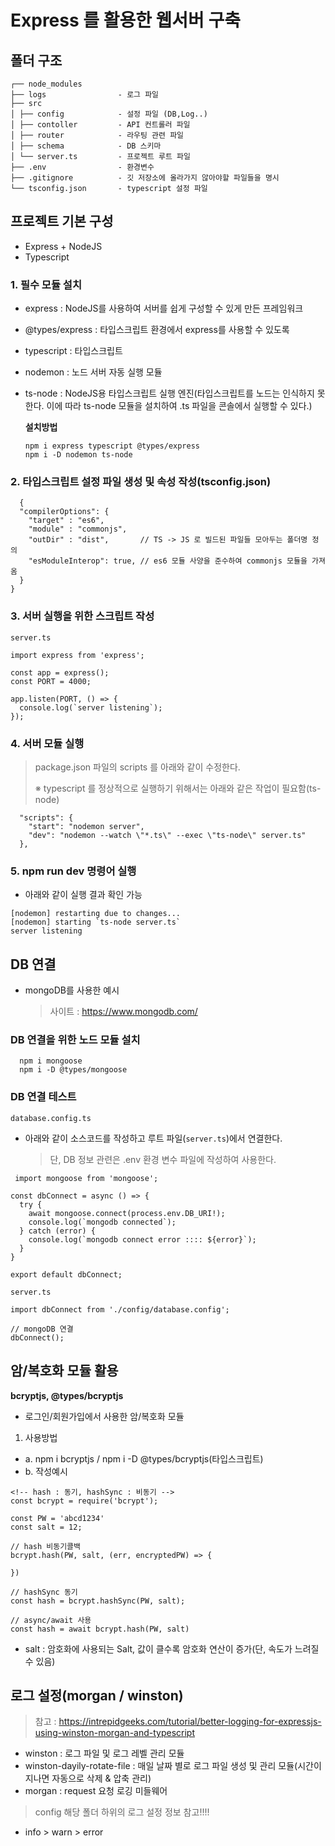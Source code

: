 # Express 를 활용한 웹서버 구축

## 폴더 구조

```
┌── node_modules
├── logs                - 로그 파일
├── src
│ ├── config            - 설정 파일 (DB,Log..)
│ ├── contoller         - API 컨트롤러 파일
│ ├── router            - 라우팅 관련 파일
│ ├── schema            - DB 스키마
│ └── server.ts         - 프로젝트 루트 파일
├── .env                - 환경변수
├── .gitignore          - 깃 저장소에 올라가지 않아야할 파일들을 명시
└── tsconfig.json       - typescript 설정 파일
```

## 프로젝트 기본 구성

- Express + NodeJS
- Typescript

### 1. 필수 모듈 설치

- express : NodeJS를 사용하여 서버를 쉽게 구성할 수 있게 만든 프레임워크
- @types/express : 타입스크립트 환경에서 express를 사용할 수 있도록
- typescript : 타입스크립트
- nodemon : 노드 서버 자동 실행 모듈
- ts-node : NodeJS용 타입스크립트 실행 엔진(타입스크립트를 노드는 인식하지 못한다. 이에 따라 ts-node 모듈을 설치하여 .ts 파일을 콘솔에서 실행할 수 있다.)

  **설치방법**

  ```
  npm i express typescript @types/express
  npm i -D nodemon ts-node
  ```

### 2. 타입스크립트 설정 파일 생성 및 속성 작성(tsconfig.json)

```
  {
  "compilerOptions": {
    "target" : "es6",
    "module" : "commonjs",
    "outDir" : "dist",       // TS -> JS 로 빌드된 파일들 모아두는 폴더명 정의
    "esModuleInterop": true, // es6 모듈 사양을 준수하여 commonjs 모듈을 가져옴
  }
}

```

### 3. 서버 실행을 위한 스크립트 작성

`server.ts`

```
import express from 'express';

const app = express();
const PORT = 4000;

app.listen(PORT, () => {
  console.log(`server listening`);
});
```

### 4. 서버 모듈 실행

> package.json 파일의 scripts 를 아래와 같이 수정한다.
>
> ※ typescript 를 정상적으로 실행하기 위해서는 아래와 같은 작업이 필요함(ts-node)

```
  "scripts": {
    "start": "nodemon server",
    "dev": "nodemon --watch \"*.ts\" --exec \"ts-node\" server.ts"
  },
```

### 5. npm run dev 명령어 실행

- 아래와 같이 실행 결과 확인 가능

```
[nodemon] restarting due to changes...
[nodemon] starting `ts-node server.ts`
server listening
```

## DB 연결

- mongoDB를 사용한 예시
  > 사이트 : https://www.mongodb.com/

### DB 연결을 위한 노드 모듈 설치

```
  npm i mongoose
  npm i -D @types/mongoose
```

### DB 연결 테스트

`database.config.ts`

- 아래와 같이 소스코드를 작성하고 루트 파일(`server.ts`)에서 연결한다.
  > 단, DB 정보 관련은 .env 환경 변수 파일에 작성하여 사용한다.

```
 import mongoose from 'mongoose';

const dbConnect = async () => {
  try {
    await mongoose.connect(process.env.DB_URI!);
    console.log(`mongodb connected`);
  } catch (error) {
    console.log(`mongodb connect error :::: ${error}`);
  }
}

export default dbConnect;
```

`server.ts`

```
import dbConnect from './config/database.config';

// mongoDB 연결
dbConnect();
```

## 암/복호화 모듈 활용

**bcryptjs, @types/bcryptjs**

- 로그인/회원가입에서 사용한 암/복호화 모듈

1. 사용방법

- a. npm i bcryptjs / npm i -D @types/bcryptjs(타입스크립트)
- b. 작성예시

```
<!-- hash : 동기, hashSync : 비동기 -->
const bcrypt = require('bcrypt');

const PW = 'abcd1234'
const salt = 12;

// hash 비동기콜백
bcrypt.hash(PW, salt, (err, encryptedPW) => {

})

// hashSync 동기
const hash = bcrypt.hashSync(PW, salt);

// async/await 사용
const hash = await bcrypt.hash(PW, salt)
```

- salt : 암호화에 사용되는 Salt, 값이 클수록 암호화 연산이 증가(단, 속도가 느려질 수 있음)

## 로그 설정(morgan / winston)

> 참고 : https://intrepidgeeks.com/tutorial/better-logging-for-expressjs-using-winston-morgan-and-typescript

- winston : 로그 파일 및 로그 레벨 관리 모듈
- winston-dayily-rotate-file : 매일 날짜 별로 로그 파일 생성 및 관리 모듈(시간이 지나면 자동으로 삭제 & 압축 관리)
- morgan : request 요청 로깅 미들웨어

> config 해당 폴더 하위의 로그 설정 정보 참고!!!!

- info > warn > error

